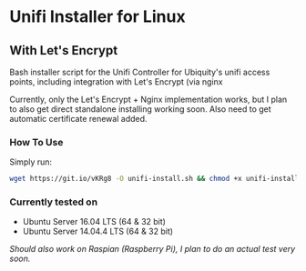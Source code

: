 # Unifi Installer for Linux
## With Let's Encrypt
Bash installer script for the Unifi Controller for Ubiquity's unifi access points, including integration with Let's Encrypt (via nginx 
 
Currently, only the Let's Encrypt + Nginx implementation works, but I plan to also get direct standalone installing working soon. Also need to get automatic certificate renewal added.

### How To Use

Simply run:
```bash
wget https://git.io/vKRg8 -O unifi-install.sh && chmod +x unifi-install.sh && sudo ./unifi-install.sh
```

### Currently tested on 
* Ubuntu Server 16.04 LTS (64 & 32 bit)
* Ubuntu Server 14.04.4 LTS  (64 & 32 bit)
 

_Should also work on Raspian (Raspberry Pi), I plan to do an actual test very soon._
